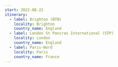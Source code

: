 ```yaml
---
start: 2022-08-22
itinerary:
  - label: Brighton (BTN)
    locality: Brighton
    country_name: England
  - label: London St Pancras International (STP)
    locality: London
    country_name: England
  - label: Paris-Nord
    locality: Paris
    country_name: France
---
```

